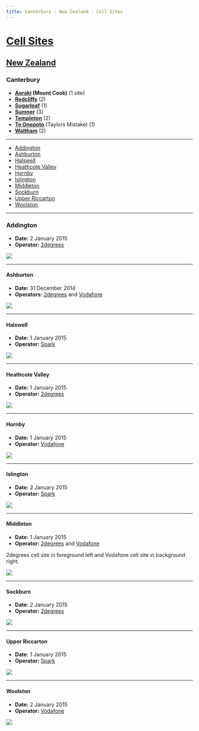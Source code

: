 ```yaml
---
title: Canterbury - New Zealand - Cell Sites
---
```


# [Cell Sites](../../)

## [New Zealand](../)

### Canterbury

* **[Aoraki](aoraki) (Mount Cook)** (1 site)
* **[Redcliffs](redcliffs)** (2)
* **[Sugarloaf](sugarloaf)** (1)
* **[Sumner](sumner)** (3)
* **[Templeton](templeton)** (2)
* **[Te Onepoto](te-onopoto)** (Taylors Mistake) (1)
* **[Waltham](waltham)** (2)

---

* [Addington](#addington)
* [Ashburton](#ashburton)
* [Halswell](#halswell)
* [Heathcote Valley](#heathcote-valley)
* [Hornby](#hornby)
* [Islington](#islington)
* [Middleton](#middleton)
* [Sockburn](#sockburn)
* [Upper Riccarton](#upper-riccarton)
* [Woolston](#woolston)

---

### Addington

* **Date:** 2 January 2015
* **Operator:** [2degrees]

![](https://f001.backblazeb2.com/file/CellSites/NZ/CAN/20150102-132650.jpg)

---

#### Ashburton

* **Date:** 31 December 2014
* **Operators:** [2degrees] and [Vodafone]

![](https://f001.backblazeb2.com/file/CellSites/NZ/CAN/20141231-134244.jpg)

---

#### Halswell

* **Date:** 1 January 2015
* **Operator:** [Spark]

![](https://f001.backblazeb2.com/file/CellSites/NZ/CAN/20150101-164213.jpg)

---

#### Heathcote Valley

* **Date:** 1 January 2015
* **Operator:** [2degrees]

![](https://f001.backblazeb2.com/file/CellSites/NZ/CAN/20150101-145318.jpg)

---

#### Hornby

* **Date:** 1 January 2015
* **Operator:** [Vodafone]

![](https://f001.backblazeb2.com/file/CellSites/NZ/CAN/20150101-164342.jpg)

---

#### Islington

* **Date:** 2 January 2015
* **Operator:** [Spark]

![](https://f001.backblazeb2.com/file/CellSites/NZ/CAN/20150102-131500.jpg)

---

#### Middleton

* **Date:** 1 January 2015
* **Operator:** [2degrees] and [Vodafone]

2degrees cell site in foreground left and Vodafone cell site in background right.

![](https://f001.backblazeb2.com/file/CellSites/NZ/CAN/20150101-163651.jpg)

---

#### Sockburn

* **Date:** 2 January 2015
* **Operator:** [2degrees]

![](https://f001.backblazeb2.com/file/CellSites/NZ/CAN/20150102-132250.jpg)

---

#### Upper Riccarton

* **Date:** 1 January 2015
* **Operator:** [Spark]

![](https://f001.backblazeb2.com/file/CellSites/NZ/CAN/20150101-163841.jpg)

---

#### Woolston

* **Date:** 2 January 2015
* **Operator:** [Vodafone]

![](https://f001.backblazeb2.com/file/CellSites/NZ/CAN/20150102-133250.jpg)

[2degrees]: https://en.wikipedia.org/wiki/2degrees
[Spark]: https://en.wikipedia.org/wiki/Spark_New_Zealand
[Vodafone]: https://en.wikipedia.org/wiki/Vodafone_New_Zealand
